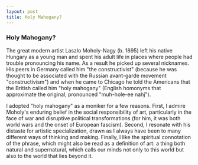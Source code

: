 ```yaml
---
layout: post
title: Holy Mahogany?
---
```

### Holy Mahogany?
The great modern artist Laszlo Moholy-Nagy (b. 1895) left his native Hungary as a young man and spent his adult life in places where people had trouble pronouncing his name. As a result he picked up several nicknames. His peers in Germany called him "the constructivist" (because he was thought to be associated with the Russian avant-garde movement "constructivism") and when he came to Chicago he told the Americans that the British called him "holy mahogany" (English homonyms that approximate the original, pronounced "muh-hole-ee nahj"). 

I adopted "holy mahogany" as a moniker for a few reasons. First, I admire Moholy's enduring belief in the social responsibility of art, particularly in the face of war and disruptive political transformations (for him, it was both world wars and the onset of European fascism). Second, I resonate with his distaste for artistic specialization, drawn as I always have been to many different ways of thinking and making. Finally, I like the spiritual connotation of the phrase, which might also be read as a definition of art: a thing both natural and supernatural, which calls our minds not only to this world but also to the world that lies beyond it.